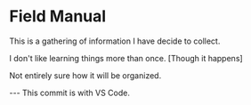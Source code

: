 # Field Manual
This is a gathering of information I have decide to collect.

I don't like learning things more than once. [Though it happens]

Not entirely sure how it will be organized. 

--- This commit is with VS Code.

